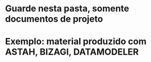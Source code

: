 # Guarde nesta pasta, somente documentos de projeto 
# Exemplo: material produzido com ASTAH, BIZAGI, DATAMODELER
